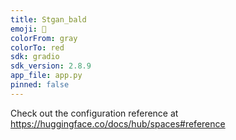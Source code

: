 ```yaml
---
title: Stgan_bald
emoji: 🚀
colorFrom: gray
colorTo: red
sdk: gradio
sdk_version: 2.8.9
app_file: app.py
pinned: false
---
```


Check out the configuration reference at https://huggingface.co/docs/hub/spaces#reference
